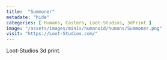 ```yaml
---
title:  "Summoner"
metadate: "hide"
categories: [ Humans, Casters, Loot-Studios, 3dPrint ]
image: "/assets/images/minis/humanoid/humans/Summoner.png"
visit: "https://Loot-Studios.com/"
---
```

Loot-Studios 3d print.